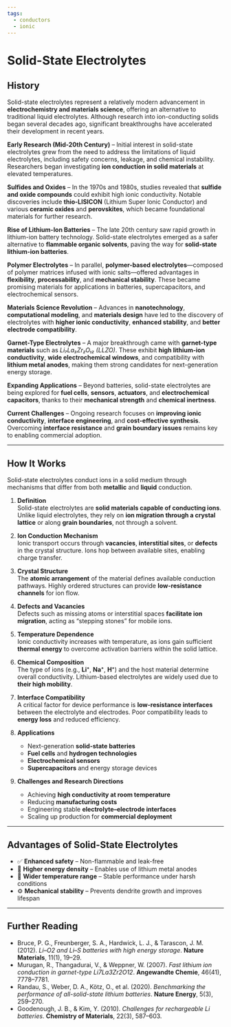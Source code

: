 ```yaml
---
tags:
  - conductors
  - ionic
---
```


# Solid-State Electrolytes

## History

Solid-state electrolytes represent a relatively modern advancement in **electrochemistry and materials science**, offering an alternative to traditional liquid electrolytes. Although research into ion-conducting solids began several decades ago, significant breakthroughs have accelerated their development in recent years.

**Early Research (Mid-20th Century)** – Initial interest in solid-state electrolytes grew from the need to address the limitations of liquid electrolytes, including safety concerns, leakage, and chemical instability. Researchers began investigating **ion conduction in solid materials** at elevated temperatures.

**Sulfides and Oxides** – In the 1970s and 1980s, studies revealed that **sulfide and oxide compounds** could exhibit high ionic conductivity. Notable discoveries include **thio-LISICON** (Lithium Super Ionic Conductor) and various **ceramic oxides** and **perovskites**, which became foundational materials for further research.

**Rise of Lithium-Ion Batteries** – The late 20th century saw rapid growth in lithium-ion battery technology. Solid-state electrolytes emerged as a safer alternative to **flammable organic solvents**, paving the way for **solid-state lithium-ion batteries**.

**Polymer Electrolytes** – In parallel, **polymer-based electrolytes**—composed of polymer matrices infused with ionic salts—offered advantages in **flexibility**, **processability**, and **mechanical stability**. These became promising materials for applications in batteries, supercapacitors, and electrochemical sensors.

**Materials Science Revolution** – Advances in **nanotechnology**, **computational modeling**, and **materials design** have led to the discovery of electrolytes with **higher ionic conductivity**, **enhanced stability**, and **better electrode compatibility**.

**Garnet-Type Electrolytes** – A major breakthrough came with **garnet-type materials** such as *Li₇La₃Zr₂O₁₂ (LLZO)*. These exhibit **high lithium-ion conductivity**, **wide electrochemical windows**, and compatibility with **lithium metal anodes**, making them strong candidates for next-generation energy storage.

**Expanding Applications** – Beyond batteries, solid-state electrolytes are being explored for **fuel cells**, **sensors**, **actuators**, and **electrochemical capacitors**, thanks to their **mechanical strength** and **chemical inertness**.

**Current Challenges** – Ongoing research focuses on **improving ionic conductivity**, **interface engineering**, and **cost-effective synthesis**. Overcoming **interface resistance** and **grain boundary issues** remains key to enabling commercial adoption.

---

## How It Works

Solid-state electrolytes conduct ions in a solid medium through mechanisms that differ from both **metallic** and **liquid** conduction.

1. **Definition**  
   Solid-state electrolytes are **solid materials capable of conducting ions**. Unlike liquid electrolytes, they rely on **ion migration through a crystal lattice** or along **grain boundaries**, not through a solvent.

2. **Ion Conduction Mechanism**  
   Ionic transport occurs through **vacancies**, **interstitial sites**, or **defects** in the crystal structure. Ions hop between available sites, enabling charge transfer.

3. **Crystal Structure**  
   The **atomic arrangement** of the material defines available conduction pathways. Highly ordered structures can provide **low-resistance channels** for ion flow.

4. **Defects and Vacancies**  
   Defects such as missing atoms or interstitial spaces **facilitate ion migration**, acting as “stepping stones” for mobile ions.

5. **Temperature Dependence**  
   Ionic conductivity increases with temperature, as ions gain sufficient **thermal energy** to overcome activation barriers within the solid lattice.

6. **Chemical Composition**  
   The type of ions (e.g., **Li⁺**, **Na⁺**, **H⁺**) and the host material determine overall conductivity. Lithium-based electrolytes are widely used due to **their high mobility**.

7. **Interface Compatibility**  
   A critical factor for device performance is **low-resistance interfaces** between the electrolyte and electrodes. Poor compatibility leads to **energy loss** and reduced efficiency.

8. **Applications**  
   - Next-generation **solid-state batteries**  
   - **Fuel cells** and **hydrogen technologies**  
   - **Electrochemical sensors**  
   - **Supercapacitors** and energy storage devices

9. **Challenges and Research Directions**  
   - Achieving **high conductivity at room temperature**  
   - Reducing **manufacturing costs**  
   - Engineering stable **electrolyte–electrode interfaces**  
   - Scaling up production for **commercial deployment**

---

## Advantages of Solid-State Electrolytes

- ✅ **Enhanced safety** – Non-flammable and leak-free  
- 🔋 **Higher energy density** – Enables use of lithium metal anodes  
- 🧊 **Wider temperature range** – Stable performance under harsh conditions  
- ⚙️ **Mechanical stability** – Prevents dendrite growth and improves lifespan

---

## Further Reading

- Bruce, P. G., Freunberger, S. A., Hardwick, L. J., & Tarascon, J. M. (2012). *Li–O2 and Li–S batteries with high energy storage*. **Nature Materials**, 11(1), 19–29.  
- Murugan, R., Thangadurai, V., & Weppner, W. (2007). *Fast lithium ion conduction in garnet-type Li7La3Zr2O12*. **Angewandte Chemie**, 46(41), 7778–7781.  
- Randau, S., Weber, D. A., Kötz, O., et al. (2020). *Benchmarking the performance of all-solid-state lithium batteries*. **Nature Energy**, 5(3), 259–270.  
- Goodenough, J. B., & Kim, Y. (2010). *Challenges for rechargeable Li batteries*. **Chemistry of Materials**, 22(3), 587–603.
